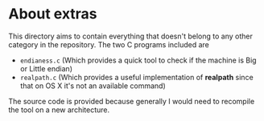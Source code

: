 # About extras

This directory aims to contain everything that doesn't belong to any other category in the repository. The two C programs included are

- `endianess.c` (Which provides a quick tool to check if the machine is Big or Little endian)
- `realpath.c` (Which provides a useful implementation of **realpath** since that on OS X it's not an available command)

The source code is provided because generally I would need to recompile the tool on a new architecture.

